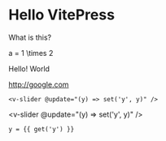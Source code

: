 # Hello VitePress

What is this?

<v-pfive />

<v-math>a = 1 \times 2</v-math>

Hello!
World

http://google.com

```vue
<v-slider @update="(y) => set('y', y)" />
```

<v-slider @update="(y) => set('y', y)" />

`y = {{ get('y') }}`
